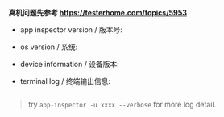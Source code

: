 **真机问题先参考 https://testerhome.com/topics/5953**

- app inspector version / 版本号:


- os version / 系统:


- device  information / 设备版本:


- terminal log / 终端输出信息:

```

```

> try `app-inspector -u xxxx --verbose` for more log detail.

